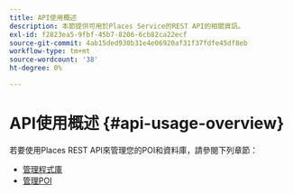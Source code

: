 ```yaml
---
title: API使用概述
description: 本節提供可用於Places Service的REST API的相關資訊。
exl-id: f2823ea5-9fbf-45b7-8206-6cb82ca22ecf
source-git-commit: 4ab15ded930b31e4e06920af31f37fdfe45df8eb
workflow-type: tm+mt
source-wordcount: '38'
ht-degree: 0%

---
```


# API使用概述 {#api-usage-overview}

若要使用Places REST API來管理您的POI和資料庫，請參閱下列章節：

* [管理程式庫](/help/web-service-api/api-usage/manage-libraries/manage-libraries.md)
* [管理POI](/help/web-service-api/api-usage/manage-pois/manage-pois.md)
